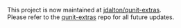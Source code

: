 This project is now maintained at [jdalton/qunit-extras](https://github.com/jdalton/qunit-extras).<br>
Please refer to the [qunit-extras](https://github.com/jdalton/qunit-extras) repo for all future updates.
